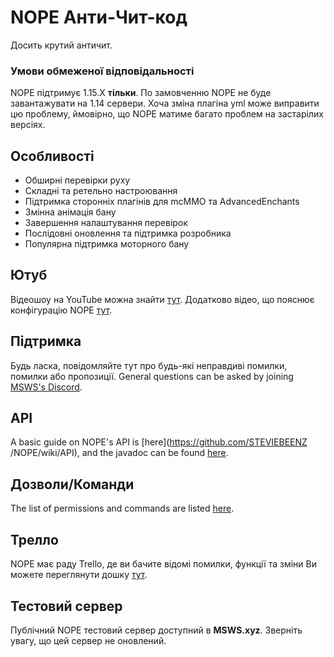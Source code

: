 # NOPE Анти-Чит-код

Досить крутий античит.

### Умови обмеженої відповідальності

NOPE підтримує 1.15.X **тільки**. По замовченню NOPE не буде завантажувати на
1.14 сервери. Хоча зміна плагіна yml може виправити цю проблему, ймовірно, що
NOPE матиме багато проблем на застарілих версіях.

## Особливості

- Обширні перевірки руху
- Складні та ретельно настроювання
- Підтримка сторонніх плагінів для mcMMO та AdvancedEnchants
- Змінна анімація бану
- Завершення налаштування перевірок
- Послідовні оновлення та підтримка розробника
- Популярна підтримка моторного бану

## Ютуб

Відеошоу на YouTube можна знайти
[тут](https://www.youtube.com/watch?v=QNumBz-Phwg). Додатково відео, що пояснює
конфігурацію NOPE [тут](https://www.youtube.com/watch?v=XVuXKsJEAkQ).

## Підтримка

Будь ласка, повідомляйте тут про будь-які неправдиві помилки, помилки або
пропозиції. General questions can be asked by joining
[MSWS's Discord](https://nope.msws.xyz/discord).

## API

A basic guide on NOPE's API is \[here\](https://github.com/STEVIEBEENZ
/NOPE/wiki/API), and the javadoc can be found [here](http://docs.msws.xyz).

## Дозволи/Команди

The list of permissions and commands are listed
[here](https://github.com/STEVIEBEENZ/NOPE/wiki/Permissions).

## Трелло

NOPE має раду Trello, де ви бачите відомі помилки, функції та зміни Ви можете
переглянути дошку [тут](https://nope.msws.xyz/trello).

## Тестовий сервер

Публічний NOPE тестовий сервер доступний в **MSWS.xyz**. Зверніть увагу, що цей
сервер не оновлений.
